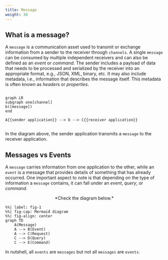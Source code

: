 ```yaml
---
title: Message
weight: 30
---
```


## What is a message?
A `message` is a communication asset used to transmit or exchange information from a sender to the receiver through `channels`. A single `message` can be consumed by multiple independent receivers and can also be defined as an _event_ or _command_. The sender includes a payload of data that needs to be processed and serialized by the receiver into an appropriate format, e.g., JSON, XML, binary, etc. It may also include metadata, i.e., information that describes the message itself. This metadata is often known as _headers_ or _properties_.


``` mermaid

graph LR
subgraph one[channel]
b([message])
end

A{{sender application}} --> b --> C{{receiver application}}
  
```

In the diagram above, the sender application transmits a `message` to the receiver application.

## Messages vs Events
A `message` carries information from one application to the other, while an `event` is a message that provides details of something that has already occurred. One important aspect to note is that depending on the type of information a `message` contains, it can fall under an _event_, _query_, or _command_. 



<p align="center">
 *Check the diagram below.*
</p>

``` mermaid
%%| label: fig-1
%%| fig-cap: Mermaid diagram
%%| fig-align: center
graph TD
    A(Message)
    A --> B(Event)
    A --> C(Request)
    C --> D(Query)
    C --> E(Command)
```

<Remember>
 
In nutshell, all `events` are `messages` but not all `messages` are `events`.
</Remember>
